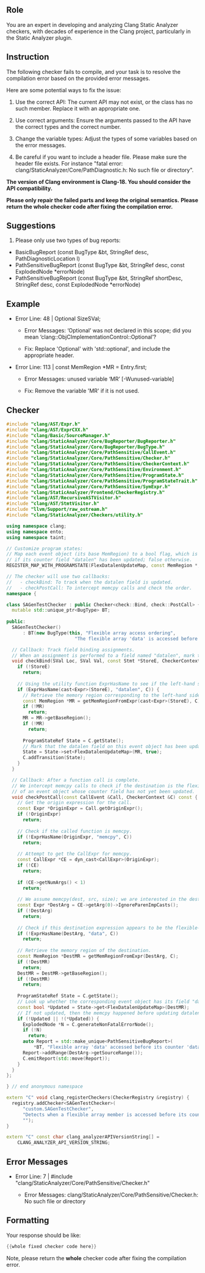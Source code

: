 ## Role

You are an expert in developing and analyzing Clang Static Analyzer checkers, with decades of experience in the Clang project, particularly in the Static Analyzer plugin.

## Instruction

The following checker fails to compile, and your task is to resolve the compilation error based on the provided error messages.

Here are some potential ways to fix the issue:

1. Use the correct API: The current API may not exist, or the class has no such member. Replace it with an appropriate one.

2. Use correct arguments: Ensure the arguments passed to the API have the correct types and the correct number.

3. Change the variable types: Adjust the types of some variables based on the error messages.

4. Be careful if you want to include a header file. Please make sure the header file exists. For instance "fatal error: clang/StaticAnalyzer/Core/PathDiagnostic.h: No such file or directory".

**The version of Clang environment is Clang-18. You should consider the API compatibility.**

**Please only repair the failed parts and keep the original semantics.**
**Please return the whole checker code after fixing the compilation error.**

## Suggestions

1. Please only use two types of bug reports:
  - BasicBugReport (const BugType &bt, StringRef desc, PathDiagnosticLocation l)
  - PathSensitiveBugReport (const BugType &bt, StringRef desc, const ExplodedNode *errorNode)
  - PathSensitiveBugReport (const BugType &bt, StringRef shortDesc, StringRef desc, const ExplodedNode *errorNode)

## Example

- Error Line: 48 |   Optional<DefinedOrUnknownSVal> SizeSVal; 

  - Error Messages: ‘Optional’ was not declared in this scope; did you mean ‘clang::ObjCImplementationControl::Optional’? 

  - Fix: Replace 'Optional<DefinedOrUnknownSVal>' with 'std::optional<DefinedOrUnknownSVal>', and include the appropriate header. 

- Error Line: 113 |     const MemRegion *MR = Entry.first;

    - Error Messages: unused variable ‘MR’ [-Wunused-variable]

    - Fix: Remove the variable 'MR' if it is not used.

## Checker

```cpp
#include "clang/AST/Expr.h"
#include "clang/AST/ExprCXX.h"
#include "clang/Basic/SourceManager.h"
#include "clang/StaticAnalyzer/Core/BugReporter/BugReporter.h"
#include "clang/StaticAnalyzer/Core/BugReporter/BugType.h"
#include "clang/StaticAnalyzer/Core/PathSensitive/CallEvent.h"
#include "clang/StaticAnalyzer/Core/PathSensitive/Checker.h"
#include "clang/StaticAnalyzer/Core/PathSensitive/CheckerContext.h"
#include "clang/StaticAnalyzer/Core/PathSensitive/Environment.h"
#include "clang/StaticAnalyzer/Core/PathSensitive/ProgramState.h"
#include "clang/StaticAnalyzer/Core/PathSensitive/ProgramStateTrait.h"
#include "clang/StaticAnalyzer/Core/PathSensitive/SymExpr.h"
#include "clang/StaticAnalyzer/Frontend/CheckerRegistry.h"
#include "clang/AST/RecursiveASTVisitor.h"
#include "clang/AST/StmtVisitor.h"
#include "llvm/Support/raw_ostream.h"
#include "clang/StaticAnalyzer/Checkers/utility.h"

using namespace clang;
using namespace ento;
using namespace taint;

// Customize program states:
// Map each event object (its base MemRegion) to a bool flag, which is true
// if its counter field "datalen" has been updated; false otherwise.
REGISTER_MAP_WITH_PROGRAMSTATE(FlexDatalenUpdateMap, const MemRegion *, bool)

// The checker will use two callbacks:
//   - checkBind: To track when the datalen field is updated.
//   - checkPostCall: To intercept memcpy calls and check the order.
namespace {

class SAGenTestChecker : public Checker<check::Bind, check::PostCall> {
  mutable std::unique_ptr<BugType> BT;
  
public:
  SAGenTestChecker()
      : BT(new BugType(this, "Flexible array access ordering",
                         "The flexible array 'data' is accessed before its counter 'datalen' is updated")) {}

  // Callback: Track field binding assignments.
  // When an assignment is performed to a field named "datalen", mark the event object as updated.
  void checkBind(SVal Loc, SVal Val, const Stmt *StoreE, CheckerContext &C) const {
    if (!StoreE)
      return;
    
    // Using the utility function ExprHasName to see if the left-hand side includes "datalen"
    if (ExprHasName(cast<Expr>(StoreE), "datalen", C)) {
      // Retrieve the memory region corresponding to the left-hand side.
      const MemRegion *MR = getMemRegionFromExpr(cast<Expr>(StoreE), C);
      if (!MR)
        return;
      MR = MR->getBaseRegion();
      if (!MR)
        return;
      
      ProgramStateRef State = C.getState();
      // Mark that the datalen field on this event object has been updated.
      State = State->set<FlexDatalenUpdateMap>(MR, true);
      C.addTransition(State);
    }
  }

  // Callback: After a function call is complete.
  // We intercept memcpy calls to check if the destination is the flexible array "data"
  // of an event object whose counter field has not yet been updated.
  void checkPostCall(const CallEvent &Call, CheckerContext &C) const {
    // Get the origin expression for the call.
    const Expr *OriginExpr = Call.getOriginExpr();
    if (!OriginExpr)
      return;
    
    // Check if the called function is memcpy.
    if (!ExprHasName(OriginExpr, "memcpy", C))
      return;
      
    // Attempt to get the CallExpr for memcpy.
    const CallExpr *CE = dyn_cast<CallExpr>(OriginExpr);
    if (!CE)
      return;
      
    if (CE->getNumArgs() < 1)
      return;
      
    // We assume memcpy(dest, src, size); we are interested in the destination argument.
    const Expr *DestArg = CE->getArg(0)->IgnoreParenImpCasts();
    if (!DestArg)
      return;
    
    // Check if this destination expression appears to be the flexible-array member "data".
    if (!ExprHasName(DestArg, "data", C))
      return;
      
    // Retrieve the memory region of the destination.
    const MemRegion *DestMR = getMemRegionFromExpr(DestArg, C);
    if (!DestMR)
      return;
    DestMR = DestMR->getBaseRegion();
    if (!DestMR)
      return;
    
    ProgramStateRef State = C.getState();
    // Look up whether the corresponding event object has its field "datalen" updated.
    const bool *Updated = State->get<FlexDatalenUpdateMap>(DestMR);
    // If not updated, then the memcpy happened before updating datalen.
    if (!Updated || !(*Updated)) {
      ExplodedNode *N = C.generateNonFatalErrorNode();
      if (!N)
        return;
      auto Report = std::make_unique<PathSensitiveBugReport>(
          *BT, "Flexible array 'data' accessed before its counter 'datalen' is updated", N);
      Report->addRange(DestArg->getSourceRange());
      C.emitReport(std::move(Report));
    }
  }
};

} // end anonymous namespace

extern "C" void clang_registerCheckers(CheckerRegistry &registry) {
  registry.addChecker<SAGenTestChecker>(
      "custom.SAGenTestChecker",
      "Detects when a flexible array member is accessed before its counter field is updated",
      "");
}

extern "C" const char clang_analyzerAPIVersionString[] =
    CLANG_ANALYZER_API_VERSION_STRING;

```

## Error Messages 

- Error Line: 7 | #include "clang/StaticAnalyzer/Core/PathSensitive/Checker.h"

	- Error Messages: clang/StaticAnalyzer/Core/PathSensitive/Checker.h: No such file or directory



## Formatting 

Your response should be like: 

```cpp
{{whole fixed checker code here}}
```

Note, please return the **whole** checker code after fixing the compilation error.